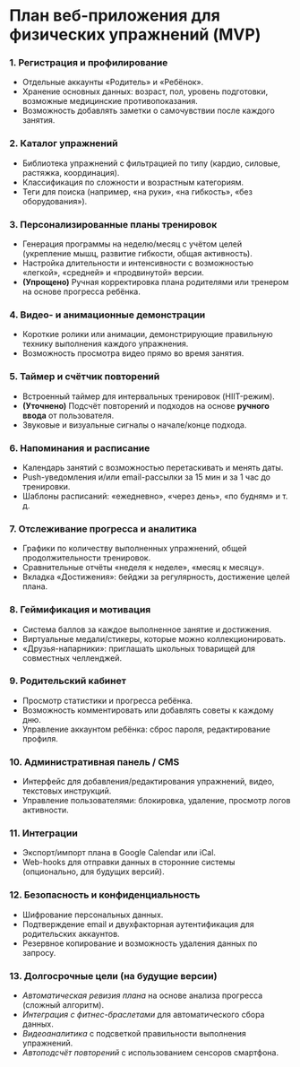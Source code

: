 # **План веб\-приложения для физических упражнений (MVP)**

### **1\. Регистрация и профилирование**

* Отдельные аккаунты «Родитель» и «Ребёнок».  
* Хранение основных данных: возраст, пол, уровень подготовки, возможные медицинские противопоказания.  
* Возможность добавлять заметки о самочувствии после каждого занятия.

### **2\. Каталог упражнений**

* Библиотека упражнений с фильтрацией по типу (кардио, силовые, растяжка, координация).  
* Классификация по сложности и возрастным категориям.  
* Теги для поиска (например, «на руки», «на гибкость», «без оборудования»).

### **3\. Персонализированные планы тренировок**

* Генерация программы на неделю/месяц с учётом целей (укрепление мышц, развитие гибкости, общая активность).  
* Настройка длительности и интенсивности с возможностью «легкой», «средней» и «продвинутой» версии.  
* **(Упрощено)** Ручная корректировка плана родителями или тренером на основе прогресса ребёнка.

### **4\. Видео- и анимационные демонстрации**

* Короткие ролики или анимации, демонстрирующие правильную технику выполнения каждого упражнения.  
* Возможность просмотра видео прямо во время занятия.

### **5\. Таймер и счётчик повторений**

* Встроенный таймер для интервальных тренировок (HIIT-режим).  
* **(Уточнено)** Подсчёт повторений и подходов на основе **ручного ввода** от пользователя.  
* Звуковые и визуальные сигналы о начале/конце подхода.

### **6\. Напоминания и расписание**

* Календарь занятий с возможностью перетаскивать и менять даты.  
* Push-уведомления и/или email-рассылки за 15 мин и за 1 час до тренировки.  
* Шаблоны расписаний: «ежедневно», «через день», «по будням» и т. д.

### **7\. Отслеживание прогресса и аналитика**

* Графики по количеству выполненных упражнений, общей продолжительности тренировок.  
* Сравнительные отчёты «неделя к неделе», «месяц к месяцу».  
* Вкладка «Достижения»: бейджи за регулярность, достижение целей плана.

### **8\. Геймификация и мотивация**

* Система баллов за каждое выполненное занятие и достижения.  
* Виртуальные медали/стикеры, которые можно коллекционировать.  
* «Друзья-напарники»: приглашать школьных товарищей для совместных челленджей.

### **9\. Родительский кабинет**

* Просмотр статистики и прогресса ребёнка.  
* Возможность комментировать или добавлять советы к каждому дню.  
* Управление аккаунтом ребёнка: сброс пароля, редактирование профиля.

### **10\. Административная панель / CMS**

* Интерфейс для добавления/редактирования упражнений, видео, текстовых инструкций.  
* Управление пользователями: блокировка, удаление, просмотр логов активности.

### **11\. Интеграции**

* Экспорт/импорт плана в Google Calendar или iCal.  
* Web-hooks для отправки данных в сторонние системы (опционально, для будущих версий).

### **12\. Безопасность и конфиденциальность**

* Шифрование персональных данных.  
* Подтверждение email и двухфакторная аутентификация для родительских аккаунтов.  
* Резервное копирование и возможность удаления данных по запросу.

### **13\. Долгосрочные цели (на будущие версии)**

* *Автоматическая ревизия плана* на основе анализа прогресса (сложный алгоритм).  
* *Интеграция с фитнес-браслетами* для автоматического сбора данных.  
* *Видеоаналитика* с подсветкой правильности выполнения упражнений.  
* *Автоподсчёт повторений* с использованием сенсоров смартфона.